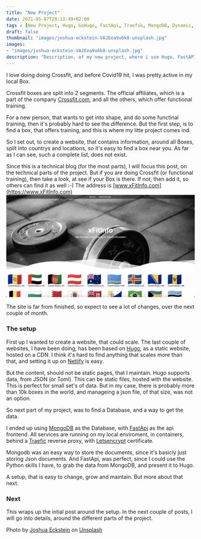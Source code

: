 ```yaml
---
title: "New Project"
date: 2021-05-07T20:13:49+02:00
tags : [New Project, Hugo, GoHugo, FastApi, Traefik, MongoDB, Dynamic, DB]
draft: false
thumbnail: "images/joshua-eckstein-VAJEea9u6k8-unsplash.jpg"
images: 
- "images/joshua-eckstein-VAJEea9u6k8-unsplash.jpg"
description: "Description, of my new project, where i use Hugo, FastAPI, Mongodb and some other tools, to list all the Crossfit and Non Crossfit boxes in the world"
---
```


I love doing doing Crossfit, and before Covid19 hit, I was pretty active in my local Box.

Crossfit boxes are split into 2 segments. The official affiliates, which is a part of the company [Crossfit.com](https://www.crossfit.com/), and all the others, which offer functional training.

For a new person, that wants to get into shape, and do some functinal training, then it's probably hard to see the difference. 
But the first step, is to find a box, that offers training, and this is where my litte project comes ind.

So I set out, to create a website, that contains information, around all Boxes, split into countrys and locations, so it's easy to find a box near you.
As far as I can see, such a complete list, does not exist.

Since this is a technical blog (for the most parts), I will focus this post, on the technical parts of the project.
But if you are doing Crossfit (or functional training), then take a look, at see if your Box is there. If not, then add it, so others can find it as well :-) 
The address is [www.xFitInfo.com](https://www.xFitInfo.com)
![Website](images/website.png)

The site is far from finished, so expect to see a lot of changes, over the next couple of month.

### The setup

First up I wanted to create a website, that could scale. 
The last couple of websites, I have been doing, has been based on [Hugo](https://gohugo.io), as a static website, hosted on a CDN. 
I think it's hard to find anything that scales more than that, and setting it up on [Netlify](https://www.netlify.com) is easy.

But the content, should not be static pages, that I maintain.
Hugo supports data, from JSON (or Toml).
This can be static files, hosted with the website. This is perfect for small set's of data.
But in my case, there is probably more than 10k boxes in the world, and manageing a json file, of that size, was not an option. 

So next part of my project, was to find a Database, and a way to get the data.

I ended up using [MongoDB](https://www.mongodb.com) as the Database, with [FastApi](https://fastapi.tiangolo.com) as the api frontend.
All services are running on my local enviroment, in containers, behind a [Traefic](https://traefik.io) reverse proxy, with [Letsencrypt](https://letsencrypt.org) certificate. 

Mongodb was an easy way to store the documents, since it's basicly just storing Json documents.
And FastApi, was perfect, since I could use the Python skills I have, to grab the data from MongoDB, and present it to Hugo.

A setup, that is easy to change, grow and maintain. 
But more about that next.

### Next

This wraps up the intial post around the setup.
In the next couple of posts, I will go into details, around the different parts of the project. 


Photo by <a href="https://unsplash.com/@dcemr_e?utm_source=unsplash&utm_medium=referral&utm_content=creditCopyText">Joshua Eckstein</a> on <a href="https://unsplash.com/s/photos/project?utm_source=unsplash&utm_medium=referral&utm_content=creditCopyText">Unsplash</a>
  